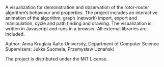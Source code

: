 A visualization for demonstration and observation of the rotor-router algorithm’s behaviour and properties. The project includes an interactive animation of the algorithm, graph (network) import, export and manipulation, cycle and path finding and drawing. The visualization is written in Javascript and runs in a browser. All external libraries are included. 

Author: Anna Kruglaia
Aalto University, Department of Computer Science
Supervisers: Jukka Suomela, Przemysław Uznański

The project is distributed under the MIT License.